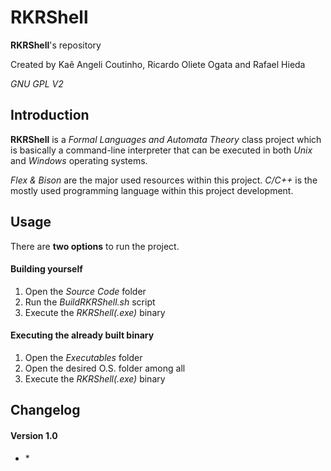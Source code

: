 # RKRShell

**RKRShell**'s repository

Created by Kaê Angeli Coutinho, Ricardo Oliete Ogata and Rafael Hieda

_GNU GPL V2_

## Introduction

**RKRShell** is a _Formal Languages and Automata Theory_ class project which is basically a command-line interpreter that can be executed in both _Unix_ and _Windows_ operating systems.

_Flex & Bison_ are the major used resources within this project. _C/C++_ is the mostly used programming language within this project development.

## Usage

There are <b>two options</b> to run the project.

#### Building yourself

<ol>
  <li>Open the <i>Source Code</i> folder</li>
  <li>Run the <i>BuildRKRShell.sh</i> script</li>
  <li>Execute the <i>RKRShell(.exe)</i> binary</li>
</ol>

#### Executing the already built binary

<ol>
  <li>Open the <i>Executables</i> folder</li>
  <li>Open the desired O.S. folder among all</li>
  <li>Execute the <i>RKRShell(.exe)</i> binary</li>
</ol>

## Changelog

#### Version 1.0

<ul>
  <li>*</li>
</ul>